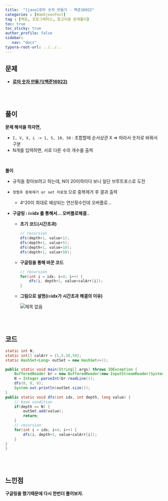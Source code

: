 ```yaml
---
title:  "[java]로마 숫자 만들기 - 백준16922"
categories : [BaekjoonTest]
tag : [백준, 프로그래머스, 알고리즘 문제풀이]
toc: true
toc_sticky: true
author_profile: false
sidebar:
   nav: "docs"
typora-root-url: ../../..
---
```




## 문제

* **[로마 숫자 만들기(백준16922)](https://www.acmicpc.net/problem/16922)**

<br><br>

## 풀이

**문제 해석을 하자면,**

* `I, V, X, L -> 1, 5, 10, 50` : 조합할때 순서상관 X => 따라서 숫자로 바꿔서 구분
* N개를 입력하면, 서로 다른 수의 개수를 출력

<br>

**풀이**

* 규칙을 찾아보려고 하는데, N이 20이하이다 보니 일단 브루트포스로 도전

* `정렬후 중복제거 or set 자료형` 으로 중복제거 후 결과 출력

  * 4^20이 최대로 예상되는 연산횟수인데 오버플로...

* **구글링 : i=idx 를 통해서... 오버플로해결..**

  * **초기 코드(시간초과)**

    ```java
    // recursion
    dfs(depth+1, value+1);
    dfs(depth+1, value+5);
    dfs(depth+1, value+10);
    dfs(depth+1, value+50);
    ```

  * **구글링을 통해 바꾼 코드**

    ```java
    // recursion
    for(int i = idx; i<4; i++) {
        dfs(i, depth+1, value+calArr[i]);
    }
    ```

  * **그림으로 설명(i=idx가 시간초과 해결의 이유)**

    ![제목 없음](https://github.com/BH946/spring-first-roadmap/assets/80165014/9a22e789-2635-412d-9e3a-fadeee2f39cc) 

<br><br>

## 코드

```java
static int N;
static int[] calArr = {1,5,10,50};
static HashSet<Long> outSet = new HashSet<>();

public static void main(String[] args) throws IOException {
    BufferedReader br = new BufferedReader(new InputStreamReader(System.in));
    N = Integer.parseInt(br.readLine());
    dfs(0, 0, 0);
    System.out.println(outSet.size());
}
public static void dfs(int idx, int depth, long value) {
    // base condition
    if(depth == N) {
        outSet.add(value);
        return;
    }
    // recursion
    for(int i = idx; i<4; i++) {
        dfs(i, depth+1, value+calArr[i]);
    }
}
}
```

<br><br>

## 느낀점

**구글링을 했기때문에 다시 한번더 풀어보자.**
